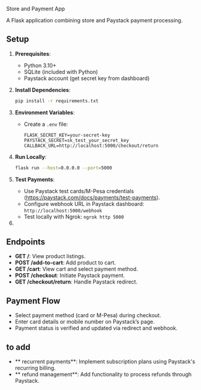  Store and Payment App

A Flask application combining store and Paystack payment processing.

## Setup

1. **Prerequisites**:
   - Python 3.10+
   - SQLite (included with Python)
   - Paystack account (get secret key from dashboard)

2. **Install Dependencies**:
   ```bash
   pip install -r requirements.txt
   ```

3. **Environment Variables**:
   - Create a `.env` file:
     ```
     FLASK_SECRET_KEY=your-secret-key
     PAYSTACK_SECRET=sk_test_your_secret_key
     CALLBACK_URL=http://localhost:5000/checkout/return
     ```

4. **Run Locally**:
   ```bash
   flask run --host=0.0.0.0 --port=5000
   ```

5. **Test Payments**:
   - Use Paystack test cards/M-Pesa credentials (https://paystack.com/docs/payments/test-payments).
   - Configure webhook URL in Paystack dashboard: `http://localhost:5000/webhook`
   - Test locally with Ngrok: `ngrok http 5000`

6.

## Endpoints

- **GET /**: View product listings.
- **POST /add-to-cart**: Add product to cart.
- **GET /cart**: View cart and select payment method.
- **POST /checkout**: Initiate Paystack payment.
- **GET /checkout/return**: Handle Paystack redirect.


## Payment Flow

- Select payment method (card or M-Pesa) during checkout.
- Enter card details or mobile number on Paystack’s page.
- Payment status is verified and updated via redirect and webhook.


## to add

- ** recurrent payments**: Implement subscription plans using Paystack's recurring billing.
- ** refund management**: Add functionality to process refunds through Paystack.
